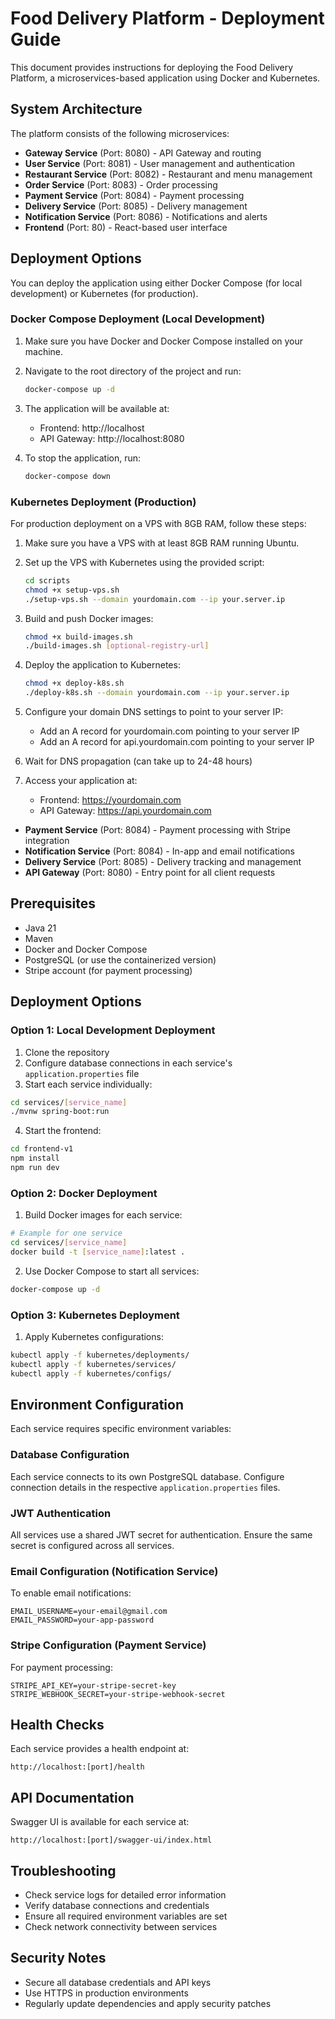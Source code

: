 # Food Delivery Platform - Deployment Guide

This document provides instructions for deploying the Food Delivery Platform, a microservices-based application using Docker and Kubernetes.

## System Architecture

The platform consists of the following microservices:

- **Gateway Service** (Port: 8080) - API Gateway and routing
- **User Service** (Port: 8081) - User management and authentication
- **Restaurant Service** (Port: 8082) - Restaurant and menu management
- **Order Service** (Port: 8083) - Order processing
- **Payment Service** (Port: 8084) - Payment processing
- **Delivery Service** (Port: 8085) - Delivery management
- **Notification Service** (Port: 8086) - Notifications and alerts
- **Frontend** (Port: 80) - React-based user interface

## Deployment Options

You can deploy the application using either Docker Compose (for local development) or Kubernetes (for production).

### Docker Compose Deployment (Local Development)

1. Make sure you have Docker and Docker Compose installed on your machine.

2. Navigate to the root directory of the project and run:

   ```bash
   docker-compose up -d
   ```

3. The application will be available at:
   - Frontend: http://localhost
   - API Gateway: http://localhost:8080

4. To stop the application, run:

   ```bash
   docker-compose down
   ```

### Kubernetes Deployment (Production)

For production deployment on a VPS with 8GB RAM, follow these steps:

1. Make sure you have a VPS with at least 8GB RAM running Ubuntu.

2. Set up the VPS with Kubernetes using the provided script:

   ```bash
   cd scripts
   chmod +x setup-vps.sh
   ./setup-vps.sh --domain yourdomain.com --ip your.server.ip
   ```

3. Build and push Docker images:

   ```bash
   chmod +x build-images.sh
   ./build-images.sh [optional-registry-url]
   ```

4. Deploy the application to Kubernetes:

   ```bash
   chmod +x deploy-k8s.sh
   ./deploy-k8s.sh --domain yourdomain.com --ip your.server.ip
   ```

5. Configure your domain DNS settings to point to your server IP:
   - Add an A record for yourdomain.com pointing to your server IP
   - Add an A record for api.yourdomain.com pointing to your server IP

6. Wait for DNS propagation (can take up to 24-48 hours)

7. Access your application at:
   - Frontend: https://yourdomain.com
   - API Gateway: https://api.yourdomain.com
- **Payment Service** (Port: 8084) - Payment processing with Stripe integration
- **Notification Service** (Port: 8084) - In-app and email notifications
- **Delivery Service** (Port: 8085) - Delivery tracking and management
- **API Gateway** (Port: 8080) - Entry point for all client requests

## Prerequisites

- Java 21
- Maven
- Docker and Docker Compose
- PostgreSQL (or use the containerized version)
- Stripe account (for payment processing)

## Deployment Options

### Option 1: Local Development Deployment

1. Clone the repository
2. Configure database connections in each service's `application.properties` file
3. Start each service individually:

```bash
cd services/[service_name]
./mvnw spring-boot:run
```

4. Start the frontend:

```bash
cd frontend-v1
npm install
npm run dev
```

### Option 2: Docker Deployment

1. Build Docker images for each service:

```bash
# Example for one service
cd services/[service_name]
docker build -t [service_name]:latest .
```

2. Use Docker Compose to start all services:

```bash
docker-compose up -d
```

### Option 3: Kubernetes Deployment

1. Apply Kubernetes configurations:

```bash
kubectl apply -f kubernetes/deployments/
kubectl apply -f kubernetes/services/
kubectl apply -f kubernetes/configs/
```

## Environment Configuration

Each service requires specific environment variables:

### Database Configuration
Each service connects to its own PostgreSQL database. Configure connection details in the respective `application.properties` files.

### JWT Authentication
All services use a shared JWT secret for authentication. Ensure the same secret is configured across all services.

### Email Configuration (Notification Service)
To enable email notifications:
```
EMAIL_USERNAME=your-email@gmail.com
EMAIL_PASSWORD=your-app-password
```

### Stripe Configuration (Payment Service)
For payment processing:
```
STRIPE_API_KEY=your-stripe-secret-key
STRIPE_WEBHOOK_SECRET=your-stripe-webhook-secret
```

## Health Checks

Each service provides a health endpoint at:
```
http://localhost:[port]/health
```

## API Documentation

Swagger UI is available for each service at:
```
http://localhost:[port]/swagger-ui/index.html
```

## Troubleshooting

- Check service logs for detailed error information
- Verify database connections and credentials
- Ensure all required environment variables are set
- Check network connectivity between services

## Security Notes

- Secure all database credentials and API keys
- Use HTTPS in production environments
- Regularly update dependencies and apply security patches


<!-- Optimize performance -->


<!-- Enhance readability -->


<!-- Refactor structure -->


<!-- Improve formatting -->


<!-- Update documentation -->
